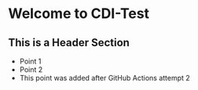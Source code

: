 # Welcome to CDI-Test

## This is a Header Section
* Point 1
* Point 2
* This point was added after GitHub Actions attempt 2